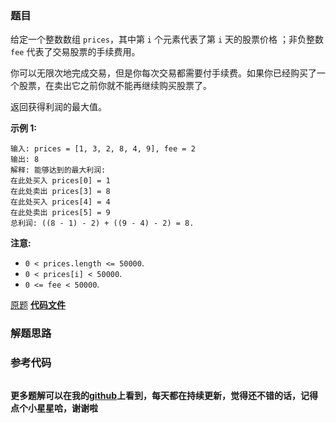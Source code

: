 ### 题目
给定一个整数数组 `prices`，其中第 `i` 个元素代表了第 `i` 天的股票价格 ；非负整数 `fee` 代表了交易股票的手续费用。

你可以无限次地完成交易，但是你每次交易都需要付手续费。如果你已经购买了一个股票，在卖出它之前你就不能再继续购买股票了。

返回获得利润的最大值。

**示例 1:**

    
    
    输入: prices = [1, 3, 2, 8, 4, 9], fee = 2
    输出: 8
    解释: 能够达到的最大利润:  
    在此处买入 prices[0] = 1
    在此处卖出 prices[3] = 8
    在此处买入 prices[4] = 4
    在此处卖出 prices[5] = 9
    总利润: ((8 - 1) - 2) + ((9 - 4) - 2) = 8.

**注意:**

  * `0 < prices.length <= 50000`.
  * `0 < prices[i] < 50000`.
  * `0 <= fee < 50000`.

[原题](https://leetcode-cn.com/problems/best-time-to-buy-and-sell-stock-with-transaction-fee/)    **[代码文件]()**


### 解题思路




### 参考代码

```go


```




**更多题解可以在我的[github](https://github.com/LZH139/leetcode_Go)上看到，每天都在持续更新，觉得还不错的话，记得点个小星星哈，谢谢啦**
